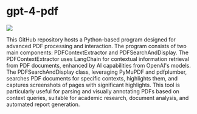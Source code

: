 # gpt-4-pdf

<img src="https://i.imgur.com/7NQXa8E.png">

This GitHub repository hosts a Python-based program designed for advanced PDF processing and interaction. The program consists of two main components: PDFContextExtractor and PDFSearchAndDisplay. The PDFContextExtractor uses LangChain for contextual information retrieval from PDF documents, enhanced by AI capabilities from OpenAI's models. The PDFSearchAndDisplay class, leveraging PyMuPDF and pdfplumber, searches PDF documents for specific contexts, highlights them, and captures screenshots of pages with significant highlights. This tool is particularly useful for parsing and visually annotating PDFs based on context queries, suitable for academic research, document analysis, and automated report generation.
